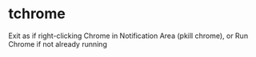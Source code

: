 # tchrome
Exit as if right-clicking Chrome in Notification Area (pkill chrome), or Run Chrome if not already running
